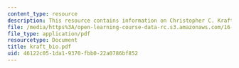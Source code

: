 ```yaml
---
content_type: resource
description: This resource contains information on Christopher C. Kraft Jr.
file: /media/https%3A/open-learning-course-data-rc.s3.amazonaws.com/16-885j-aircraft-systems-engineering-fall-2005/46122c051da19370fbb022a0786bf852_kraft_bio.pdf
file_type: application/pdf
resourcetype: Document
title: kraft_bio.pdf
uid: 46122c05-1da1-9370-fbb0-22a0786bf852
---
```


